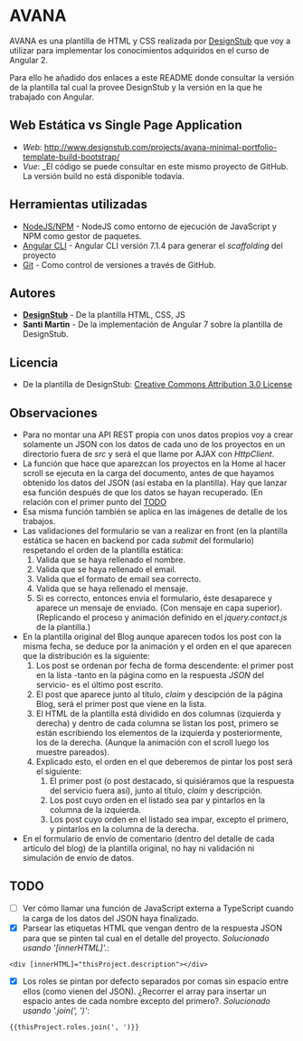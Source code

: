 # AVANA

AVANA es una plantilla de HTML y CSS realizada por [DesignStub](http://www.designstub.com) que voy a utilizar para implementar los conocimientos adquiridos en el curso de Angular 2.

Para ello he añadido dos enlaces a este README donde consultar la versión de la plantilla tal cual la provee DesignStub y la versión en la que he trabajado con Angular.

## Web Estática vs Single Page Application
* *Web*: http://www.designstub.com/projects/avana-minimal-portfolio-template-build-bootstrap/
* *Vue*: _El código se puede consultar en este mismo proyecto de GitHub. La versión build no está disponible todavía.

## Herramientas utilizadas

* [NodeJS/NPM](https://nodejs.org/es/) - NodeJS como entorno de ejecución de JavaScript y NPM como gestor de paquetes.
* [Angular CLI](https://github.com/angular/angular-cli) - Angular CLI versión 7.1.4 para generar el *scaffolding* del proyecto
* [Git](https://git-scm.com/) - Como control de versiones a través de GitHub.

## Autores

* **[DesignStub](http://www.designstub.com)** - De la plantilla HTML, CSS, JS
* **Santi Martin** - De la implementación de Angular 7 sobre la plantilla de DesignStub.

## Licencia
* De la plantilla de DesignStub: [ Creative Commons Attribution 3.0 License ](https://creativecommons.org/licenses/by/3.0/)

## Observaciones
* Para no montar una API REST propia con unos datos propios voy a crear solamente un JSON con los datos de cada uno de los proyectos en un directorio fuera de _src_ y será el que llame por AJAX con _HttpClient_.
* La función que hace que aparezcan los proyectos en la Home al hacer scroll se ejecuta en la carga del documento, antes de que hayamos obtenido los datos del JSON (así estaba en la plantilla). Hay que lanzar esa función después de que los datos se hayan recuperado. (En relación con el primer punto del [TODO](#todo)
* Esa misma función también se aplica en las imágenes de detalle de los trabajos.
* Las validaciones del formulario se van a realizar en front (en la plantilla estática se hacen en backend por cada _submit_ del formulario) respetando el orden de la plantilla estática:
  1. Valida que se haya rellenado el nombre.
  2. Valida que se haya rellenado el email.
  3. Valida que el formato de email sea correcto.
  4. Valida que se haya rellenado el mensaje.
  5. Si es correcto, entonces envía el formulario, éste desaparece y aparece un mensaje de enviado. (Con mensaje en capa superior). (Replicando el proceso y animación definido en el _jquery.contact.js_ de la plantilla.)
* En la plantilla original del Blog aunque aparecen todos los post con la misma fecha, se deduce por la animación y el orden en el que aparecen que la distribución es la siguiente:
  1. Los post se ordenan por fecha de forma descendente: el primer post en la lista -tanto en la página como en la respuesta _JSON_ del servicio- es el último post escrito.
  2. El post que aparece junto al título, _claim_ y descipción de la página Blog, será el primer post que viene en la lista.
  3. El HTML de la plantilla está dividido en dos columnas (izquierda y derecha) y dentro de cada columna se listan los post, primero se están escribiendo los elementos de la izquierda y posteriormente, los de la derecha. (Aunque la animación con el scroll luego los muestre pareados).
  4. Explicado esto, el orden en el que deberemos de pintar los post será el siguiente:
      1. El primer post (o post destacado, si quisiéramos que la respuesta del servicio fuera así), junto al título, _claim_ y descripción.
      2. Los post cuyo orden en el listado sea par y pintarlos en la columna de la izquierda.
      3. Los post cuyo orden en el listado sea impar, excepto el primero, y pintarlos en la columna de la derecha.
* En el formulario de envío de comentario (dentro del detalle de cada artículo del blog) de la plantilla original, no hay ni validación ni simulación de envío de datos.

## TODO
- [ ] Ver cómo llamar una función de JavaScript externa a TypeScript cuando la carga de los datos del JSON haya finalizado.
- [X] Parsear las etiquetas HTML que vengan dentro de la respuesta JSON para que se pinten tal cual en el detalle del proyecto. _Solucionado usando '\[innerHTML\]'._:
~~~~
<div [innerHTML]="thisProject.description"></div>
~~~~
- [X] Los roles se pintan por defecto separados por comas sin espacio entre ellos (como vienen del JSON). ¿Recorrer el array para insertar un espacio antes de cada nombre excepto del primero?. _Solucionado usando '.join(\', \')'_:
~~~~
{{thisProject.roles.join(', ')}}
~~~~
